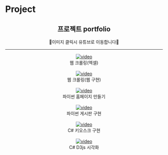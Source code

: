 # Project

<div align="center">
<h2>프로젝트 portfolio</h2>
  <span>👏이미지 클릭시 유튜브로 이동합니다👏</span>
<hr>

  
  [![video](https://img.youtube.com/vi/B-Qpb2_Oz48/0.jpg)](https://youtu.be/B-Qpb2_Oz48)
  <br>웹 크롤링(엑셀)<br><br>
  [![video](https://img.youtube.com/vi/rMnaoY__TUw/0.jpg)](https://youtu.be/rMnaoY__TUw)
  <br>웹 크롤링(웹 구현)<br><br>
  [![video](https://img.youtube.com/vi/Vj6YGJwXoB4/0.jpg)](https://youtu.be/Vj6YGJwXoB4)
  <br>파이썬 홈페이지 만들기<br><br>
  [![video](https://img.youtube.com/vi/_5BmxOgh8qI/0.jpg)](https://youtu.be/_5BmxOgh8qI)
  <br>파이썬 게시판 구현<br><br>
  [![video](https://img.youtube.com/vi/tZTgQDFC3lw/0.jpg)](https://youtu.be/tZTgQDFC3lw)
  <br>C# 키오스크 구현<br><br>
  [![video](https://img.youtube.com/vi/482KpeDlhbA/0.jpg)](https://youtu.be/482KpeDlhbA)
  <br>C# D3js 시각화


</div>
















